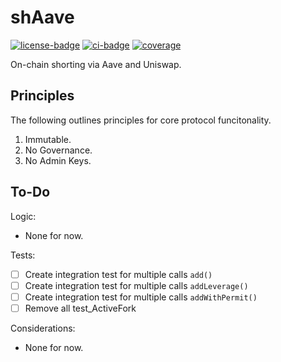 # shAave

[![license-badge](https://img.shields.io/badge/license-MIT-yellow)](https://github.com/chainrule-labs/shaave-contracts/blob/main/LICENSE.md)
[![ci-badge](https://img.shields.io/github/actions/workflow/status/chainrule-labs/shaave-contracts/ci.yml?branch=main&logo=github&label=CI)](https://github.com/chainrule-labs/shaave-contracts/actions)
[![coverage](https://img.shields.io/codecov/c/github/chainrule-labs/shaave-contracts?token=K4Q3GAWUPJ&label=coverage&logo=codecov)](https://codecov.io/gh/chainrule-labs/shaave-contracts)

On-chain shorting via Aave and Uniswap.

## Principles

The following outlines principles for core protocol funcitonality.

1. Immutable.
2. No Governance.
3. No Admin Keys.

## To-Do

Logic:

-   None for now.

Tests:

-   [ ] Create integration test for multiple calls `add()`
-   [ ] Create integration test for multiple calls `addLeverage()`
-   [ ] Create integration test for multiple calls `addWithPermit()`
-   [ ] Remove all test_ActiveFork

Considerations:

-   None for now.

